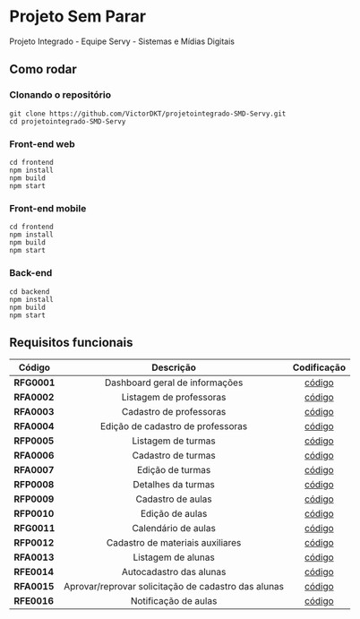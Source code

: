 # Projeto Sem Parar
Projeto Integrado - Equipe Servy - Sistemas e Mídias Digitais

## Como rodar

### Clonando o repositório

```shell
git clone https://github.com/VictorDKT/projetointegrado-SMD-Servy.git
cd projetointegrado-SMD-Servy
```

### Front-end web
```shell
cd frontend
npm install
npm build
npm start
```

### Front-end mobile
```shell
cd frontend
npm install
npm build
npm start
```

### Back-end
```shell
cd backend
npm install
npm build
npm start
```

## Requisitos funcionais

<!-- <style type="text/css">
.tg  {border-collapse:collapse;border-spacing:0;}
.tg td{border-color:black;border-style:solid;border-width:1px;font-family:Arial, sans-serif;font-size:14px;
  overflow:hidden;padding:10px 5px;word-break:normal;}
.tg th{border-color:black;border-style:solid;border-width:1px;font-family:Arial, sans-serif;font-size:14px;
  font-weight:normal;overflow:hidden;padding:10px 5px;word-break:normal;}
.tg .tg-c3ow{border-color:inherit;text-align:center;vertical-align:top}
.tg .tg-0pky{border-color:inherit;text-align:left;vertical-align:top}
.tg .tg-0lax{text-align:left;vertical-align:top}
</style> -->
<table class="tg" style="table-layout: fixed; width: 1009px">
  <thead>
    <tr>
      <th class="tg-c3ow"><span style="text-align: center; font-weight:bold">Código</span></th>
      <th class="tg-c3ow"><span style="text-align: center; font-weight:bold">Descrição</span></th>
      <th class="tg-c3ow"><span style="text-align: center; font-weight:bold">Codificação</span></th>
    </tr>
  </thead>
  <tbody>
    <tr>
      <td class="tg-0pky"><span style="font-weight:bold">RFG0001</span></td>
      <td class="tg-c3ow" style="text-align: center;">Dashboard geral de informações</td>
      <td class="tg-c3ow" style="text-align: center;"><a target="_blank" href="" target="_blank" rel="noopener noreferrer">código</a></td>
    </tr>
    <tr>
      <td class="tg-0pky"><span style="font-weight:bold">RFA0002</span></td>
      <td class="tg-c3ow" style="text-align: center;">Listagem de professoras</td>
      <td class="tg-c3ow" style="text-align: center;"><a target="_blank" href="" target="_blank" rel="noopener noreferrer">código</a></td>
    </tr>
    <tr>
      <td class="tg-0pky"><span style="font-weight:bold">RFA0003</span></td>
      <td class="tg-c3ow" style="text-align: center;">Cadastro de professoras</td>
      <td class="tg-c3ow" style="text-align: center;"><a target="_blank" href="" target="_blank" rel="noopener noreferrer">código</a></td>
    </tr>
    <tr>
      <td class="tg-0pky"><span style="font-weight:bold">RFA0004</span></td>
      <td class="tg-c3ow" style="text-align: center;">Edição de cadastro de professoras</td>
      <td class="tg-c3ow" style="text-align: center;"><a target="_blank" href="" target="_blank" rel="noopener noreferrer">código</a></td>
    </tr>
    <tr>
      <td class="tg-0pky"><span style="font-weight:bold">RFP0005</span></td>
      <td class="tg-c3ow" style="text-align: center;">Listagem de turmas</td>
      <td class="tg-c3ow" style="text-align: center;"><a target="_blank" href="" target="_blank" rel="noopener noreferrer">código</a></td>
    </tr>
    <tr>
      <td class="tg-0pky"><span style="font-weight:bold">RFA0006</span></td>
      <td class="tg-c3ow" style="text-align: center;">Cadastro de turmas</td>
      <td class="tg-c3ow" style="text-align: center;"><a target="_blank" href="" target="_blank" rel="noopener noreferrer">código</a></td>
    </tr>
    <tr>
      <td class="tg-0pky"><span style="font-weight:bold">RFA0007</span></td>
      <td class="tg-c3ow" style="text-align: center;">Edição de turmas</td>
      <td class="tg-c3ow" style="text-align: center;"><a target="_blank" href="" target="_blank" rel="noopener noreferrer">código</a></td>
    </tr>
    <tr>
      <td class="tg-0pky"><span style="font-weight:bold">RFP0008</span></td>
      <td class="tg-c3ow" style="text-align: center;">Detalhes da turmas</td>
      <td class="tg-c3ow" style="text-align: center;"><a target="_blank" href="" target="_blank" rel="noopener noreferrer">código</a></td>
    </tr>
    <tr>
      <td class="tg-0pky"><span style="font-weight:bold">RFP0009</span></td>
      <td class="tg-c3ow" style="text-align: center;">Cadastro de aulas</td>
      <td class="tg-c3ow" style="text-align: center;"><a target="_blank" href="" target="_blank" rel="noopener noreferrer">código</a></td>
    </tr>
    <tr>
      <td class="tg-0pky"><span style="font-weight:bold">RFP0010</span></td>
      <td class="tg-c3ow" style="text-align: center;">Edição de aulas</td>
      <td class="tg-c3ow" style="text-align: center;"><a target="_blank" href="" target="_blank" rel="noopener noreferrer">código</a></td>
    </tr>
    <tr>
      <td class="tg-0pky"><span style="font-weight:bold">RFG0011</span></td>
      <td class="tg-c3ow" style="text-align: center;">Calendário de aulas</td>
      <td class="tg-c3ow" style="text-align: center;"><a target="_blank" href="" target="_blank" rel="noopener noreferrer">código</a></td>
    </tr>
    <tr>
      <td class="tg-0pky"><span style="font-weight:bold">RFP0012</span></td>
      <td class="tg-c3ow" style="text-align: center;">Cadastro de materiais auxiliares</td>
      <td class="tg-c3ow" style="text-align: center;"><a target="_blank" href="" target="_blank" rel="noopener noreferrer">código</a></td>
    </tr>
    <tr>
      <td class="tg-0pky"><span style="font-weight:bold">RFA0013</span></td>
      <td class="tg-c3ow" style="text-align: center;">Listagem de alunas</td>
      <td class="tg-c3ow" style="text-align: center;"><a target="_blank" href="" target="_blank" rel="noopener noreferrer">código</a></td>
    </tr>
    <tr>
      <td class="tg-0pky"><span style="font-weight:bold">RFE0014</span></td>
      <td class="tg-c3ow" style="text-align: center;">Autocadastro das alunas</td>
      <td class="tg-c3ow" style="text-align: center;"><a target="_blank" href="" target="_blank" rel="noopener noreferrer">código</a></td>
    </tr>
    <tr>
      <td class="tg-0pky"><span style="font-weight:bold">RFA0015</span></td>
      <td class="tg-c3ow" style="text-align: center;">Aprovar/reprovar solicitação de cadastro das alunas</td>
      <td class="tg-c3ow" style="text-align: center;"><a target="_blank" href="" target="_blank" rel="noopener noreferrer">código</a></td>
    </tr>
    <tr>
      <td class="tg-0pky"><span style="font-weight:bold">RFE0016</span></td>
      <td class="tg-c3ow" style="text-align: center;">Notificação de aulas</td>
      <td class="tg-c3ow" style="text-align: center;"><a target="_blank" href="" target="_blank" rel="noopener noreferrer">código</a></td>
    </tr>
  </tbody>
</table>

